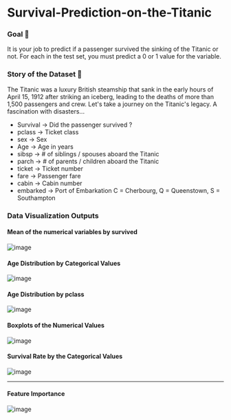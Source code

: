 # Survival-Prediction-on-the-Titanic

### Goal 🎯
It is your job to predict if a passenger survived the sinking of the Titanic or not. For each in the test set, you must predict a 0 or 1 value for the variable.

### Story of the Dataset 📖
The Titanic was a luxury British steamship that sank in the early hours of April 15, 1912 after striking an iceberg, leading to the deaths of more than 1,500 passengers and crew. Let's take a journey on the Titanic's legacy. A fascination with disasters...

* Survival -> Did the passenger survived ?
* pclass -> Ticket class 
* sex -> Sex
* Age -> Age in years
* sibsp -> # of siblings / spouses aboard the Titanic
* parch ->  # of parents / children aboard the Titanic
* ticket -> Ticket number
* fare -> Passenger fare
* cabin -> Cabin number
* embarked -> Port of Embarkation C = Cherbourg, Q = Queenstown, S = Southampton

### Data Visualization Outputs
#### Mean of the numerical variables by survived
![image](https://user-images.githubusercontent.com/84344512/196007315-bf093de7-8ca2-4e44-a78a-b61525571f06.png)

#### Age Distribution by Categorical Values
![image](https://user-images.githubusercontent.com/84344512/196007339-643c25e7-bca8-41e4-96bc-7ecd5278b327.png)

#### Age Distribution by pclass
![image](https://user-images.githubusercontent.com/84344512/196007362-295cf689-6cee-44f5-8611-4928525047b5.png)

#### Boxplots of the Numerical Values
![image](https://user-images.githubusercontent.com/84344512/196007382-e6b5a1b8-9369-462d-a029-d747a7a530ed.png)

#### Survival Rate by the Categorical Values
![image](https://user-images.githubusercontent.com/84344512/196007392-977d3934-9c5f-4e08-9e5c-5629a46dfa30.png)

---

#### Feature Importance
![image](https://user-images.githubusercontent.com/84344512/196007443-3f6d2358-4382-4d4e-89b3-43f1e22ee9b7.png)

